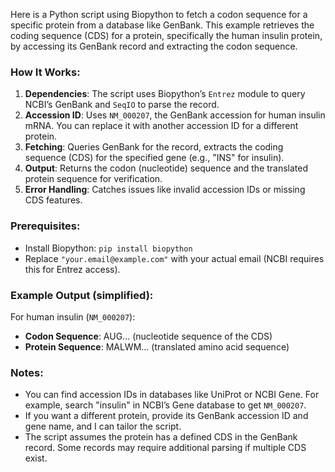 Here is a Python script using Biopython to fetch a codon sequence for a specific protein from a database like GenBank. This example retrieves the coding sequence (CDS) for a protein, specifically the human insulin protein, by accessing its GenBank record and extracting the codon sequence.

### How It Works:
1. **Dependencies**: The script uses Biopython’s `Entrez` module to query NCBI’s GenBank and `SeqIO` to parse the record.
2. **Accession ID**: Uses `NM_000207`, the GenBank accession for human insulin mRNA. You can replace it with another accession ID for a different protein.
3. **Fetching**: Queries GenBank for the record, extracts the coding sequence (CDS) for the specified gene (e.g., "INS" for insulin).
4. **Output**: Returns the codon (nucleotide) sequence and the translated protein sequence for verification.
5. **Error Handling**: Catches issues like invalid accession IDs or missing CDS features.

### Prerequisites:
- Install Biopython: `pip install biopython`
- Replace `"your.email@example.com"` with your actual email (NCBI requires this for Entrez access).

### Example Output (simplified):
For human insulin (`NM_000207`):
- **Codon Sequence**: AUG... (nucleotide sequence of the CDS)
- **Protein Sequence**: MALWM... (translated amino acid sequence)

### Notes:
- You can find accession IDs in databases like UniProt or NCBI Gene. For example, search "insulin" in NCBI’s Gene database to get `NM_000207`.
- If you want a different protein, provide its GenBank accession ID and gene name, and I can tailor the script.
- The script assumes the protein has a defined CDS in the GenBank record. Some records may require additional parsing if multiple CDS exist.
